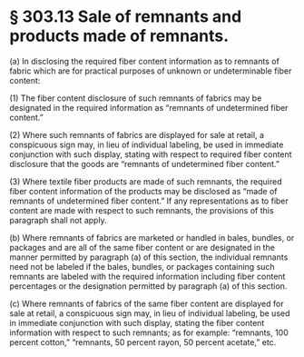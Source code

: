 # § 303.13   Sale of remnants and products made of remnants.

(a) In disclosing the required fiber content information as to remnants of fabric which are for practical purposes of unknown or undeterminable fiber content:


(1) The fiber content disclosure of such remnants of fabrics may be designated in the required information as “remnants of undetermined fiber content.”


(2) Where such remnants of fabrics are displayed for sale at retail, a conspicuous sign may, in lieu of individual labeling, be used in immediate conjunction with such display, stating with respect to required fiber content disclosure that the goods are “remnants of undetermined fiber content.”


(3) Where textile fiber products are made of such remnants, the required fiber content information of the products may be disclosed as “made of remnants of undetermined fiber content.” If any representations as to fiber content are made with respect to such remnants, the provisions of this paragraph shall not apply.


(b) Where remnants of fabrics are marketed or handled in bales, bundles, or packages and are all of the same fiber content or are designated in the manner permitted by paragraph (a) of this section, the individual remnants need not be labeled if the bales, bundles, or packages containing such remnants are labeled with the required information including fiber content percentages or the designation permitted by paragraph (a) of this section.


(c) Where remnants of fabrics of the same fiber content are displayed for sale at retail, a conspicuous sign may, in lieu of individual labeling, be used in immediate conjunction with such display, stating the fiber content information with respect to such remnants; as for example: “remnants, 100 percent cotton,” “remnants, 50 percent rayon, 50 percent acetate,” etc.




